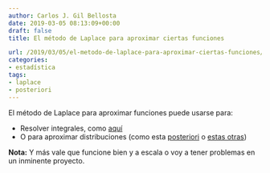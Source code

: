 ```yaml
---
author: Carlos J. Gil Bellosta
date: 2019-03-05 08:13:09+00:00
draft: false
title: El método de Laplace para aproximar ciertas funciones

url: /2019/03/05/el-metodo-de-laplace-para-aproximar-ciertas-funciones/
categories:
- estadística
tags:
- laplace
- posteriori
---
```


El método de Laplace para aproximar funciones puede usarse para:

* Resolver integrales, como [aquí](https://en.wikipedia.org/wiki/Laplace%27s_method)
* O para aproximar distribuciones (como esta [posteriori](http://www2.stat.duke.edu/~st118/sta250/laplace.pdf) o [estas otras](http://www.sumsar.net/blog/2013/11/easy-laplace-approximation/))

**Nota:** Y más vale que funcione bien y a escala o voy a tener problemas en un inminente proyecto.



